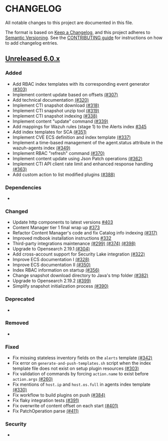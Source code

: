 # CHANGELOG

All notable changes to this project are documented in this file.

The format is based on [Keep a Changelog](https://keepachangelog.com/en/1.0.0/), and this project adheres to [Semantic Versioning](https://semver.org/spec/v2.0.0.html). See the [CONTRIBUTING guide](./CONTRIBUTING.md#Changelog) for instructions on how to add changelog entries.

## [Unreleased 6.0.x]

### Added
- Add RBAC index templates with its corresponding event generator [(#303)](https://github.com/wazuh/wazuh-indexer-plugins/pull/303)
- Implement content update based on offsets [(#307)](https://github.com/wazuh/wazuh-indexer-plugins/pull/307)
- Add technical documentation [(#320)](https://github.com/wazuh/wazuh-indexer-plugins/pull/320)
- Implement CTI snapshot download [(#318)](https://github.com/wazuh/wazuh-indexer-plugins/pull/318)
- Implement CTI snapshot unzip tool [(#319)](https://github.com/wazuh/wazuh-indexer-plugins/pull/319)
- Implement CTI snapshot indexing [(#338)](https://github.com/wazuh/wazuh-indexer-plugins/pull/338)
- Implement content "update" command [(#339)](https://github.com/wazuh/wazuh-indexer-plugins/pull/339)
- Add mappings for Wazuh rules (stage 1) to the Alerts index [#345](https://github.com/wazuh/wazuh-indexer-plugins/pull/345)
- Add index templates for SCA [(#351)](https://github.com/wazuh/wazuh-indexer-plugins/issues/351)
- Implement CVE ECS definition and index template [(#337)](https://github.com/wazuh/wazuh-indexer-plugins/pull/337)
- Implement a time-based management of the agent.status attribute in the wazuh-agents index [(#349)](https://github.com/wazuh/wazuh-indexer-plugins/pull/349)
- Implement RBAC "refresh" command [(#370)](https://github.com/wazuh/wazuh-indexer-plugins/pull/370)
- Implement content update using Json Patch operations [(#362)](https://github.com/wazuh/wazuh-indexer-plugins/pull/362)
- Implement CTI API client rate limit and enhanced response handling [(#363)](https://github.com/wazuh/wazuh-indexer-plugins/pull/363)
- Add custom action to list modified plugins [(#388)](https://github.com/wazuh/wazuh-indexer-plugins/pull/388)

### Dependencies
- 

### Changed
- Update http components to latest versions [#403](https://github.com/wazuh/wazuh-indexer-plugins/pull/403)
- Content Manager tier 1 final wrap up [#373](https://github.com/wazuh/wazuh-indexer-plugins/pull/373)
- Refactor Content Manager's code and fix Catalog info indexing [(#317)](https://github.com/wazuh/wazuh-indexer-plugins/pull/317)
- Improved mdbook installation instructions [#332](https://github.com/wazuh/wazuh-indexer-plugins/pull/332)
- Third-party integrations maintenance [(#299)](https://github.com/wazuh/wazuh-indexer-plugins/pull/299) [(#374)](https://github.com/wazuh/wazuh-indexer-plugins/pull/374) [(#398)](https://github.com/wazuh/wazuh-indexer-plugins/pull/398)
- Upgrade to Opensearch 2.19.1 [(#304)](https://github.com/wazuh/wazuh-indexer-plugins/pull/304)
- Add cross-account support for Security Lake integration [(#322)](https://github.com/wazuh/wazuh-indexer-plugins/pull/322)
- Improve ECS documentation I [(#328)](https://github.com/wazuh/wazuh-indexer-plugins/pull/328)
- Improve ECS documentation II [(#350)](https://github.com/wazuh/wazuh-indexer-plugins/pull/350)
- Index RBAC information on startup [(#356)](https://github.com/wazuh/wazuh-indexer-plugins/pull/356)
- Change snapshot download directory to Java's tmp folder [(#382)](https://github.com/wazuh/wazuh-indexer-plugins/pull/382)
- Upgrade to Opensearch 2.19.2 [(#399)](https://github.com/wazuh/wazuh-indexer-plugins/pull/399)
- Simplify snapshot initialization process [(#390)](https://github.com/wazuh/wazuh-indexer-plugins/pull/390)

### Deprecated
- 

### Removed
- 

### Fixed
- Fix missing stateless inventory fields on the `alerts` template [(#342)](https://github.com/wazuh/wazuh-indexer-plugins/pull/342)
- Fix error on `generate-and-push-templates.sh` script when the index template file does not exist on setup plugin resources [(#303)](https://github.com/wazuh/wazuh-indexer-plugins/pull/303)
- Fix validation of commands by forcing `action.name` to exist before `action.args` [(#260)](https://github.com/wazuh/wazuh-indexer-plugins/issues/260)
- Fix mentions of `host.ip` and `host.os.full` in agents index template [(#330)](https://github.com/wazuh/wazuh-indexer-plugins/pull/330)
- Fix workflow to build plugins on push [(#384)](https://github.com/wazuh/wazuh-indexer-plugins/pull/384)
- Fix flaky integration tests [(#391)](https://github.com/wazuh/wazuh-indexer-plugins/pull/391)
- Fix overwrite of content offset on each start [(#401)](https://github.com/wazuh/wazuh-indexer-plugins/pull/401)
- Fix PatchOperation parse [(#411)](https://github.com/wazuh/wazuh-indexer-plugins/pull/411)

### Security
- 

[Unreleased 6.0.x]: https://github.com/wazuh/wazuh-indexer-plugins/compare/6.0.0...6.0.0
